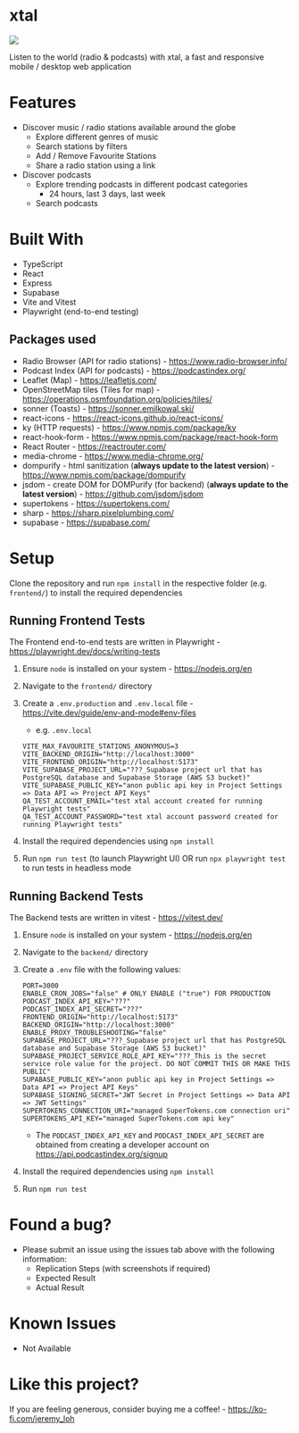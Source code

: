 # xtal

[![](https://tokei.rs/b1/github/JeremyLoh/xtal?category=code)](https://github.com/JeremyLoh/xtal)

Listen to the world (radio & podcasts) with xtal, a fast and responsive mobile / desktop web application

# Features

- Discover music / radio stations available around the globe
  - Explore different genres of music
  - Search stations by filters
  - Add / Remove Favourite Stations
  - Share a radio station using a link
- Discover podcasts
  - Explore trending podcasts in different podcast categories
    - 24 hours, last 3 days, last week
  - Search podcasts

# Built With

- TypeScript
- React
- Express
- Supabase
- Vite and Vitest
- Playwright (end-to-end testing)

## Packages used

- Radio Browser (API for radio stations) - https://www.radio-browser.info/
- Podcast Index (API for podcasts) - https://podcastindex.org/
- Leaflet (Map) - https://leafletjs.com/
- OpenStreetMap tiles (Tiles for map) - https://operations.osmfoundation.org/policies/tiles/
- sonner (Toasts) - https://sonner.emilkowal.ski/
- react-icons - https://react-icons.github.io/react-icons/
- ky (HTTP requests) - https://www.npmjs.com/package/ky
- react-hook-form - https://www.npmjs.com/package/react-hook-form
- React Router - https://reactrouter.com/
- media-chrome - https://www.media-chrome.org/
- dompurify - html sanitization (**always update to the latest version**) - https://www.npmjs.com/package/dompurify
- jsdom - create DOM for DOMPurify (for backend) (**always update to the latest version**) - https://github.com/jsdom/jsdom
- supertokens - https://supertokens.com/
- sharp - https://sharp.pixelplumbing.com/
- supabase - https://supabase.com/

# Setup

Clone the repository and run `npm install` in the respective folder (e.g. `frontend/`) to install the required dependencies

## Running Frontend Tests

The Frontend end-to-end tests are written in Playwright - https://playwright.dev/docs/writing-tests

1. Ensure `node` is installed on your system - https://nodejs.org/en
2. Navigate to the `frontend/` directory
3. Create a `.env.production` and `.env.local` file - https://vite.dev/guide/env-and-mode#env-files

   - e.g. `.env.local`

   ```
   VITE_MAX_FAVOURITE_STATIONS_ANONYMOUS=3
   VITE_BACKEND_ORIGIN="http://localhost:3000"
   VITE_FRONTEND_ORIGIN="http://localhost:5173"
   VITE_SUPABASE_PROJECT_URL="???_Supabase project url that has PostgreSQL database and Supabase Storage (AWS S3 bucket)"
   VITE_SUPABASE_PUBLIC_KEY="anon public api key in Project Settings => Data API => Project API Keys"
   QA_TEST_ACCOUNT_EMAIL="test xtal account created for running Playwright tests"
   QA_TEST_ACCOUNT_PASSWORD="test xtal account password created for running Playwright tests"
   ```

4. Install the required dependencies using `npm install`
5. Run `npm run test` (to launch Playwright UI) OR run `npx playwright test` to run tests in headless mode

## Running Backend Tests

The Backend tests are written in vitest - https://vitest.dev/

1. Ensure `node` is installed on your system - https://nodejs.org/en
2. Navigate to the `backend/` directory
3. Create a `.env` file with the following values:

   ```shell
   PORT=3000
   ENABLE_CRON_JOBS="false" # ONLY ENABLE ("true") FOR PRODUCTION
   PODCAST_INDEX_API_KEY="???"
   PODCAST_INDEX_API_SECRET="???"
   FRONTEND_ORIGIN="http://localhost:5173"
   BACKEND_ORIGIN="http://localhost:3000"
   ENABLE_PROXY_TROUBLESHOOTING="false"
   SUPABASE_PROJECT_URL="???_Supabase project url that has PostgreSQL database and Supabase Storage (AWS S3 bucket)"
   SUPABASE_PROJECT_SERVICE_ROLE_API_KEY="???_This is the secret service role value for the project. DO NOT COMMIT THIS OR MAKE THIS PUBLIC"
   SUPABASE_PUBLIC_KEY="anon public api key in Project Settings => Data API => Project API Keys"
   SUPABASE_SIGNING_SECRET="JWT Secret in Project Settings => Data API => JWT Settings"
   SUPERTOKENS_CONNECTION_URI="managed SuperTokens.com connection uri"
   SUPERTOKENS_API_KEY="managed SuperTokens.com api key"
   ```

   - The `PODCAST_INDEX_API_KEY` and `PODCAST_INDEX_API_SECRET` are obtained from creating a developer account on https://api.podcastindex.org/signup

4. Install the required dependencies using `npm install`
5. Run `npm run test`

# Found a bug?

- Please submit an issue using the issues tab above with the following information:
  - Replication Steps (with screenshots if required)
  - Expected Result
  - Actual Result

# Known Issues

- Not Available

# Like this project?

If you are feeling generous, consider buying me a coffee! - https://ko-fi.com/jeremy_loh
